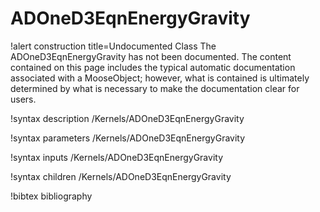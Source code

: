 <!-- MOOSE Documentation Stub: Remove this when content is added. -->

# ADOneD3EqnEnergyGravity

!alert construction title=Undocumented Class
The ADOneD3EqnEnergyGravity has not been documented. The content contained on this page includes the
typical automatic documentation associated with a MooseObject; however, what is contained is
ultimately determined by what is necessary to make the documentation clear for users.

!syntax description /Kernels/ADOneD3EqnEnergyGravity

!syntax parameters /Kernels/ADOneD3EqnEnergyGravity

!syntax inputs /Kernels/ADOneD3EqnEnergyGravity

!syntax children /Kernels/ADOneD3EqnEnergyGravity

!bibtex bibliography

